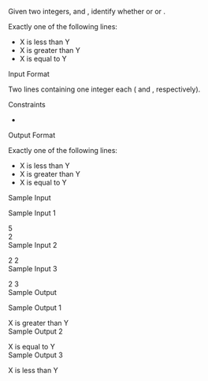 Given two integers,  and , identify whether  or  or .

Exactly one of the following lines:
- X is less than Y
- X is greater than Y
- X is equal to Y

Input Format

Two lines containing one integer each ( and , respectively).

Constraints

-

Output Format

Exactly one of the following lines:
- X is less than Y
- X is greater than Y
- X is equal to Y

Sample Input

Sample Input 1

5  
2  
Sample Input 2

2
2  
Sample Input 3

2
3  
Sample Output

Sample Output 1

X is greater than Y  
Sample Output 2

X is equal to Y   
Sample Output 3

X is less than Y  